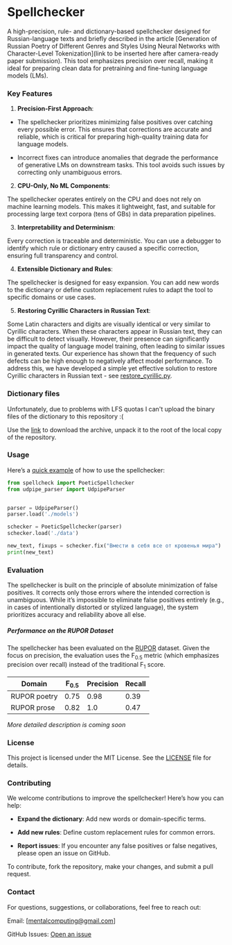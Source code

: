 # Spellchecker

A high-precision, rule- and dictionary-based spellchecker designed for Russian-language texts and briefly described
in the article [Generation of Russian Poetry of Different Genres and Styles Using Neural Networks with Character-Level Tokenization](link to be inserted here after camera-ready paper submission).
This tool emphasizes precision over recall, making it ideal for preparing clean data for pretraining and fine-tuning language models (LMs).

### Key Features

1. **Precision-First Approach**:

- The spellchecker prioritizes minimizing false positives over catching every possible error. This ensures that corrections are accurate and reliable, which is critical for preparing high-quality training data for language models.

- Incorrect fixes can introduce anomalies that degrade the performance of generative LMs on downstream tasks. This tool avoids such issues by correcting only unambiguous errors.

2. **CPU-Only, No ML Components**:

The spellchecker operates entirely on the CPU and does not rely on machine learning models. This makes it lightweight, fast, and suitable for processing large text corpora (tens of GBs) in data preparation pipelines.

3. **Interpretability and Determinism**:

Every correction is traceable and deterministic. You can use a debugger to identify which rule or dictionary entry caused a specific correction, ensuring full transparency and control.

4. **Extensible Dictionary and Rules**:

The spellchecker is designed for easy expansion. You can add new words to the dictionary or define custom replacement rules to adapt the tool to specific domains or use cases.

5. **Restoring Cyrillic Characters in Russian Text**:

Some Latin characters and digits are visually identical or very similar to Cyrillic characters. When these characters appear in Russian text, they can be difficult to detect visually. However, their presence can significantly impact the quality of language model training, often leading to similar issues in generated texts. Our experience has shown that the frequency of such defects can be high enough to negatively affect model performance.
To address this, we have developed a simple yet effective solution to restore Cyrillic characters in Russian text - see [restore_cyrillic.py](restore_cyrillic.py).

### Dictionary files

Unfortunately, due to problems with LFS quotas I can't upload the binary files of the dictionary to this repository :(

Use the [link](https://drive.google.com/file/d/1NZwLkpNcnxY15YB19M7O0KKBR2g6e0dL) to download the archive, unpack it to the root of the local copy of the repository.


### Usage

Here’s a [quick example](spellchecker_run.py) of how to use the spellchecker:

```python
from spellcheck import PoeticSpellchecker
from udpipe_parser import UdpipeParser


parser = UdpipeParser()
parser.load('./models')

schecker = PoeticSpellchecker(parser)
schecker.load('./data')

new_text, fixups = schecker.fix("Вмести в себя все от кровенья мира")
print(new_text)
```


### Evaluation

The spellchecker is built on the principle of absolute minimization of false positives. It corrects only those errors where the intended correction is unambiguous. While it’s impossible to eliminate false positives entirely (e.g., in cases of intentionally distorted or stylized language), the system prioritizes accuracy and reliability above all else.

##### Performance on the RUPOR Dataset

The spellchecker has been evaluated on the [RUPOR](https://github.com/Koziev/RUPOR) dataset.
Given the focus on precision, the evaluation uses the F<sub>0.5</sub> metric (which emphasizes precision over recall) instead of the traditional F<sub>1</sub> score.

| Domain               | F<sub>0.5</sub> | Precision | Recall |
|----------------------|-----------------|-----------|--------|
| RUPOR poetry         | 0.75            | 0.98      | 0.39   |
| RUPOR prose          | 0.82            | 1.0       | 0.47   |


*More detailed description is coming soon*


### License

This project is licensed under the MIT License. See the [LICENSE](./LICENSE) file for details.


### Contributing

We welcome contributions to improve the spellchecker! Here’s how you can help:

- **Expand the dictionary**: Add new words or domain-specific terms.

- **Add new rules**: Define custom replacement rules for common errors.

- **Report issues**: If you encounter any false positives or false negatives, please open an issue on GitHub.

To contribute, fork the repository, make your changes, and submit a pull request.


### Contact

For questions, suggestions, or collaborations, feel free to reach out:

Email: [mentalcomputing@gmail.com]

GitHub Issues: [Open an issue](https://github.com/Koziev/Spellchecker/issues)
